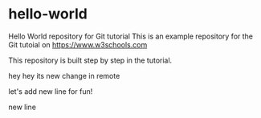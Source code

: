 # hello-world
Hello World repository for Git tutorial
This is an example repository for the Git tutoial on https://www.w3schools.com

This repository is built step by step in the tutorial.


hey hey its new change in remote

let's add new line for fun!

new line

